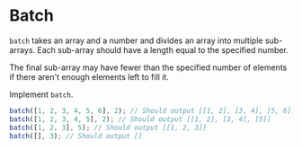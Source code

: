 # Batch

`batch` takes an array and a number and divides an array into multiple sub-arrays. Each sub-array should have a length equal to the specified number.

The final sub-array may have fewer than the specified number of elements if there aren't enough elements left to fill it.

Implement `batch`.


```js
batch([1, 2, 3, 4, 5, 6], 2); // Should output [[1, 2], [3, 4], [5, 6]]
batch([1, 2, 3, 4, 5], 2); // Should output [[1, 2], [3, 4], [5]]
batch([1, 2, 3], 5); // Should output [[1, 2, 3]]
batch([], 3); // Should output []

```

